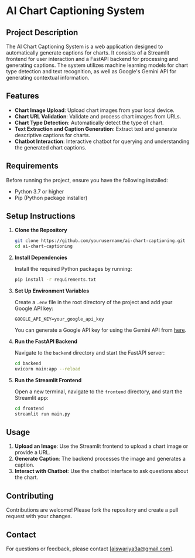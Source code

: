 # AI Chart Captioning System

## Project Description

The AI Chart Captioning System is a web application designed to automatically generate captions for charts. It consists of a Streamlit frontend for user interaction and a FastAPI backend for processing and generating captions. The system utilizes machine learning models for chart type detection and text recognition, as well as Google's Gemini API for generating contextual information.

## Features

- **Chart Image Upload**: Upload chart images from your local device.
- **Chart URL Validation**: Validate and process chart images from URLs.
- **Chart Type Detection**: Automatically detect the type of chart.
- **Text Extraction and Caption Generation**: Extract text and generate descriptive captions for charts.
- **Chatbot Interaction**: Interactive chatbot for querying and understanding the generated chart captions.

## Requirements

Before running the project, ensure you have the following installed:

- Python 3.7 or higher
- Pip (Python package installer)

## Setup Instructions

1. **Clone the Repository**

    ```bash
    git clone https://github.com/yourusername/ai-chart-captioning.git
    cd ai-chart-captioning
    ```

2. **Install Dependencies**

    Install the required Python packages by running:

    ```bash
    pip install -r requirements.txt
    ```

3. **Set Up Environment Variables**

    Create a `.env` file in the root directory of the project and add your Google API key:

    ```env
    GOOGLE_API_KEY=your_google_api_key
    ```

    You can generate a Google API key for using the Gemini API from [here](https://ai.google.dev/gemini-api).

4. **Run the FastAPI Backend**

    Navigate to the `backend` directory and start the FastAPI server:

    ```bash
    cd backend
    uvicorn main:app --reload
    ```

5. **Run the Streamlit Frontend**

    Open a new terminal, navigate to the `frontend` directory, and start the Streamlit app:

    ```bash
    cd frontend
    streamlit run main.py
    ```

## Usage

1. **Upload an Image**: Use the Streamlit frontend to upload a chart image or provide a URL.
2. **Generate Caption**: The backend processes the image and generates a caption.
3. **Interact with Chatbot**: Use the chatbot interface to ask questions about the chart.

## Contributing

Contributions are welcome! Please fork the repository and create a pull request with your changes.

## Contact

For questions or feedback, please contact [aiswariya3a@gmail.com].
